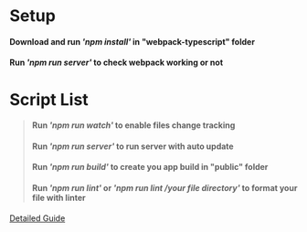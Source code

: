 # Setup
#### Download and run *'npm install'* in "webpack-typescript" folder
#### Run *'npm run server'* to check webpack working or not

# Script List
> #### Run *'npm run watch'* to enable files change tracking
> #### Run *'npm run server'* to run server with auto update
> #### Run *'npm run build'* to create you app build in "public" folder
> #### Run *'npm run lint'* or *'npm run lint /your file directory'* to format your file with linter

[Detailed Guide](https://goofy-secure-b26.notion.site/Project-Setup-with-Webpack-TypeScript-f877300749974d19b67ad9e5b5dca985)